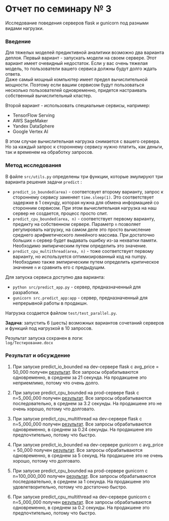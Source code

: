# Отчет по семинару № 3
Исследование поведения серверов flask и gunicorn под разными видами нагрузки.  

### Введение
Для тяжелых моделей предиктивной аналитики возможно два варианта деплоя. 
Первый вариант - запускать модели на своем сервере. 
Этот вариант имеет очевидный недостаток. 
Если у вас очень тяжелая модель, то пользователи вашего сервиса должны будут долго ждать ответа.  
Даже самый мощный компьютер имеет предел вычислительной мощности. 
Поэтому если вашим сервисом будут пользоваться несколько пользователей одновременно, придется настраивать собственный вычислительный кластер. 

Второй вариант - использовать специальные сервисы, например:  
- TensorFlow Serving
- AWS SageMaker
- Yandex DataSphere
- Google Vertex AI

В этом случае вычислительная нагрузка снимается с вашего сервера. 
Но за каждый запрос к стороннему сервису нужно платить, как деньги, так и временем на обработку запросов. 

### Метод исследования
В файле `src/utils.py` определены три функции, которые эмулируют три варианта решения задачи `predict` :
- `predict_io_bounded(area)` - соответсвует второму варианту, запрос к стороннему сервису заменяет `time.sleep(1)`. 
Это соответствует задержке в 1 секунду, которая нужна для обмена информацией со сторонним сервисом. 
При этом вычислительная нагрузка на наш сервер не создается, процесс просто спит. 
- `predict_cpu_bounded(area, n)` - соответствует первому варианту, предикту на собственном сервере. 
Параметр `n` позволяет регулировать нагрузку, на самом деле это просто вычисление среднего арифметического линейного массива. 
При достаточно больших `n` сервер будет выдавать ошибку из-за нехватки памяти. 
Необходимо эмпирическим путем определить это значение. 
- `predict_cpu_multithread(area, n)` - тоже соответствует первому варианту, но используется оптимизированный код на numpy. 
Необходимо также эмпирическим путем определить критическое значение `n` и сравнить его с предыдущим. 

Для запуска сервиса доступно два варианта: 
- `python src/predict_app.py` - сервер, предназначенный для разработки. 
- `gunicorn src.predict_app:app` - сервер, предназначенный для непрерывной работы в продакшн. 

Нагрузка создается файлом `test/test_parallel.py`.  

**Задача**: запустить 6 (шесть) возможных вариантов сочетаний серверов и функций под нагрузкой в 10 запросов. 

Результат запуска сохранен в логи:  
`log/Тестирование.docx`  

### Результат и обсуждение
1) При запуске predict_io_bounded на dev-сервере flask с avg_price = 50_000   получен [результат](log/predict_io_bounded_flask.txt). 
Все запросы обрабатываются одновременно, в среднем за 21 секунда. 
На продакшене это неприемлимо, потому что очень долго.

2) При запуске predict_cpu_bounded на prod-сервере flask с n=5_000_000 получен [результат](log/Тестирование.docx). 
Все запросы обрабатываются последовательно, в среднем за 3.2 секунды. 
На продакшене это не очень хорошо, потому что долговато.

3) При запуске predict_cpu_multithread на dev-сервере flask с n=5_000_000 получен [результат](log/Тестирование.docx). 
Все запросы обрабатываются одновременно, в среднем за 0.24 секунды. 
На продакшене это предпочтительно, потому что быстро.

4) При запуске predict_io_bounded на dev-сервере gunicorn с avg_price = 50_000 получен [результат](log/predict_io_bounded_gunicorn.txt). 
Все запросы обрабатываются одновременно, в среднем за 5 секунд. 
На продакшене это не очень хорошо, потому что долговато.

5) При запуске predict_cpu_bounded на prod-сервере gunicorn с n=100_000_000 получен [результат](log/predict_cpu_multithread_guncorn.txt). 
Все запросы обрабатываются последовательно, в среднем за 1 секунда. 
На продакшене это удовлетворительно, потому что достаточно быстро.

6) При запуске predict_cpu_multithread на dev-сервере gunicorn с n=5_000_000 получен [результат](log/Тестирование.docx). 
Все запросы обрабатываются одновременно, в среднем за 0.2 секунды. 
На продакшене это предпочтительно, потому что быстро.